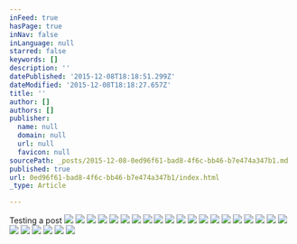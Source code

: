 ```yaml
---
inFeed: true
hasPage: true
inNav: false
inLanguage: null
starred: false
keywords: []
description: ''
datePublished: '2015-12-08T18:18:51.299Z'
dateModified: '2015-12-08T18:18:27.657Z'
title: ''
author: []
authors: []
publisher:
  name: null
  domain: null
  url: null
  favicon: null
sourcePath: _posts/2015-12-08-0ed96f61-bad8-4f6c-bb46-b7e474a347b1.md
published: true
url: 0ed96f61-bad8-4f6c-bb46-b7e474a347b1/index.html
_type: Article

---
```

Testing a post
![](https://the-grid-user-content.s3-us-west-2.amazonaws.com/7ce767eb-a0c3-43ef-b42b-43e73ae41922.jpg)
![](https://the-grid-user-content.s3-us-west-2.amazonaws.com/80b99bde-7e4c-47b0-8440-ea8f4e09905f.jpg)
![](https://the-grid-user-content.s3-us-west-2.amazonaws.com/5484777f-0a20-4f58-91bd-2b4370da5b94.jpg)
![](https://the-grid-user-content.s3-us-west-2.amazonaws.com/4871629d-a770-4849-8b30-ab2f020191fc.jpg)
![](https://the-grid-user-content.s3-us-west-2.amazonaws.com/aa905aeb-3c24-4792-a1aa-610a63ebd7fe.jpg)
![](https://the-grid-user-content.s3-us-west-2.amazonaws.com/7dbb227a-da1d-4aa8-85c3-baf0ad206dbd.jpg)
![](https://the-grid-user-content.s3-us-west-2.amazonaws.com/34c73583-bee7-4061-b8ec-93766cdcc32e.jpg)
![](https://the-grid-user-content.s3-us-west-2.amazonaws.com/d05e850a-899f-46aa-a3cd-ce64888f1b69.jpg)
![](https://the-grid-user-content.s3-us-west-2.amazonaws.com/c9a8360c-09a6-46da-81e5-7a6545f41d8a.jpg)
![](https://the-grid-user-content.s3-us-west-2.amazonaws.com/d4f739a9-079a-4e54-ae02-9cf60b69d57c.jpg)
![](https://the-grid-user-content.s3-us-west-2.amazonaws.com/587d5330-a6ad-4604-aad8-7285c344064f.jpg)
![](https://the-grid-user-content.s3-us-west-2.amazonaws.com/c8f89517-825e-4f41-848b-6d464dd228c8.jpg)
![](https://the-grid-user-content.s3-us-west-2.amazonaws.com/61c43076-2128-4450-9036-0d7ed8cb63a5.jpg)
![](https://the-grid-user-content.s3-us-west-2.amazonaws.com/89d82cda-9204-44df-a8fd-f2c8aee9aa72.jpg)
![](https://the-grid-user-content.s3-us-west-2.amazonaws.com/a6ebed33-f48f-4f16-952e-65c320a2a69d.jpg)
![](https://the-grid-user-content.s3-us-west-2.amazonaws.com/5d8a30d2-d2a2-4647-b4cf-c3c8755532ad.jpg)
![](https://the-grid-user-content.s3-us-west-2.amazonaws.com/00223b87-ce2c-4641-880d-df3b3edede6b.jpg)
![](https://the-grid-user-content.s3-us-west-2.amazonaws.com/8b315260-5fa7-441b-8ac1-a9ca821e3c45.jpg)
![](https://the-grid-user-content.s3-us-west-2.amazonaws.com/19f4865d-2dd4-4a02-9330-5e7510a1db84.jpg)
![](https://the-grid-user-content.s3-us-west-2.amazonaws.com/13432fb5-a519-4c29-8a00-d50a0cd89aed.jpg)
![](https://the-grid-user-content.s3-us-west-2.amazonaws.com/e663c41e-0d86-4ca9-913e-cc360815fb30.jpg)
![](https://the-grid-user-content.s3-us-west-2.amazonaws.com/7c390a9d-eef5-4edd-b379-6166df2f8108.jpg)
![](https://the-grid-user-content.s3-us-west-2.amazonaws.com/7834b4c4-3f50-459f-9b60-dcc71eee054d.jpg)
![](https://the-grid-user-content.s3-us-west-2.amazonaws.com/af8c00f6-4fa0-452e-8a23-3b010d985692.jpg)
![](https://the-grid-user-content.s3-us-west-2.amazonaws.com/a73655b6-57e7-4ae7-8816-2a312407ab3f.jpg)
![](https://the-grid-user-content.s3-us-west-2.amazonaws.com/d83d0064-b8a5-417b-b8df-d2c69c00c19d.jpg)
